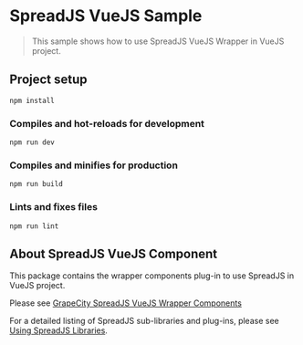 # SpreadJS VueJS Sample

>This sample shows how to use SpreadJS VueJS  Wrapper in VueJS project.

## Project setup
```
npm install
```

### Compiles and hot-reloads for development
```
npm run dev
```

### Compiles and minifies for production
```
npm run build
```

### Lints and fixes files
```
npm run lint
```

## About SpreadJS VueJS Component

This package contains the wrapper components plug-in to use SpreadJS in VueJS project.

Please see [GrapeCity SpreadJS VueJS Wrapper Components](https://www.npmjs.com/package/@grapecity/spread-sheets-vue)

For a detailed listing of SpreadJS sub-libraries and plug-ins, please see [Using SpreadJS Libraries](http://help.grapecity.com/spread/SpreadSheets11/webframe.html#UsingSpread.SheetswithVue.html).
